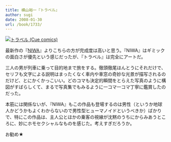 ```yaml
---
title: 横山裕一『トラベル』
author: sugi
date: 2008-01-30
url: /book/1733/
---
```

<a href="http://www.amazon.co.jp/exec/obidos/ASIN/4872576527/chezsugi-22/ref=nosim/" name="amazletlink" target="_blank"><img src="http://i2.wp.com/ec2.images-amazon.com/images/I/510YXBKX7VL.SL160.jpg?w=660" alt="トラベル (Cue comics)" class="alignleft" data-recalc-dims="1" /></a>

最新作の『[NIWA][1]』よりこちらの方が完成度は高いと思う。『NIWA』はギミックの面白さが優先という感じだったが、『トラベル』は完全にアートだ。

三人の男が列車に乗って目的地まで旅をする。徹頭徹尾ほんとうにそれだけで、セリフも文字による説明はまったくなく車内や車窓の奇妙な光景が描写されるのだけど、とにかくかっこいい。どのコマも決定的瞬間をとらえた写真のように構図がすばらしくて、まるで写真集でもみるように一コマ一コマ丁寧に鑑賞したのだった。

本筋には関係ないが、『NIWA』もこの作品も登場するのは男性（というか地球人かどうかもよくわからないので男性型ヒューマノイドというべきか）ばかりで、特にこの作品は、主人公とほかの乗客の視線が沈黙のうちにからみあうところに、妙にホモセクシャルなものを感じた。考えすぎだろうか。

お勧め★


 [1]: /book/20080121.html
